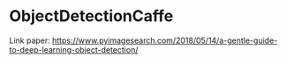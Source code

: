 # ObjectDetectionCaffe
Link paper: https://www.pyimagesearch.com/2018/05/14/a-gentle-guide-to-deep-learning-object-detection/

